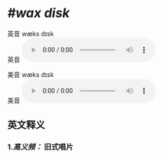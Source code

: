 # ***\#wax disk*** 
英音 wæks dɪsk  
英音
<audio src="./media/wax disk-B.aac" controls="controls"></audio>

美音 wæks dɪsk  
美音
<audio src="./media/wax disk.aac" controls="controls"></audio>



  

英文释义
---
### 1.*高义频：* **旧式唱片**  



